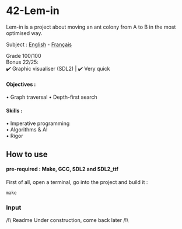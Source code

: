 # 42-Lem-in
Lem-in is a project about moving an ant colony from A to B in the most optimised way.  

Subject : [English](https://github.com/ssfar/42-Subjects.pdf/blob/master/lem-in.en.pdf) - [Français](https://github.com/ssfar/42-Subjects.pdf/blob/master/lem-in.fr.pdf)

Grade 100/100  
Bonus 22/25:  
 :heavy_check_mark: Graphic visualiser (SDL2) | :heavy_check_mark: Very quick

#### Objectives :
• Graph traversal
• Depth-first search

#### Skills :
• Imperative programming  
• Algorithms & AI  
• Rigor  

## How to use

#### pre-required : Make, GCC, SDL2 and SDL2_ttf

First of all, open a terminal, go into the project and build it :   
```  
make
```
### Input

/!\ Readme Under construction, come back later /!\
